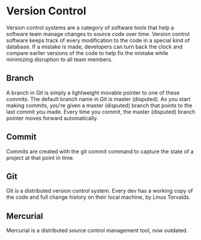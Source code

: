 # Version Control

Version control systems are a category of software tools that help a software team manage changes to source code over time. Version control software keeps track of every modification to the code in a special kind of database. If a mistake is made, developers can turn back the clock and compare earlier versions of the code to help fix the mistake while minimizing disruption to all team members.

## Branch

A branch in Git is simply a lightweight movable pointer to one of these commits. The default branch name in Git is master (disputed). As you start making commits, you're given a master (disputed) branch that points to the last commit you made. Every time you commit, the master (disputed) branch pointer moves forward automatically.

## Commit

Commits are created with the git commit command to capture the state of a project at that point in time.

## Git

Git is a distributed version control system. Every dev has a working copy of the code and full change history on their local machine, by Linus Torvalds.

## Mercurial

Mercurial is a distributed source control management tool, now outdated.
